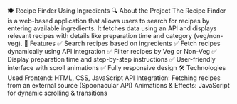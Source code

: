 🍽️ Recipe Finder Using Ingredients
🔍 About the Project
The Recipe Finder is a web-based application that allows users to search for recipes by entering available ingredients. 
It fetches data using an API and displays relevant recipes with details like preparation time and category (veg/non-veg).
📌 Features
✅ Search recipes based on ingredients
✅ Fetch recipes dynamically using API integration
✅ Filter recipes by Veg or Non-Veg
✅ Display preparation time and step-by-step instructions
✅ User-friendly interface with scroll animations
✅ Fully responsive design
🛠️ Technologies Used
Frontend: HTML, CSS, JavaScript
API Integration: Fetching recipes from an external source (Spoonacular API)
Animations & Effects: JavaScript for dynamic scrolling & transitions
